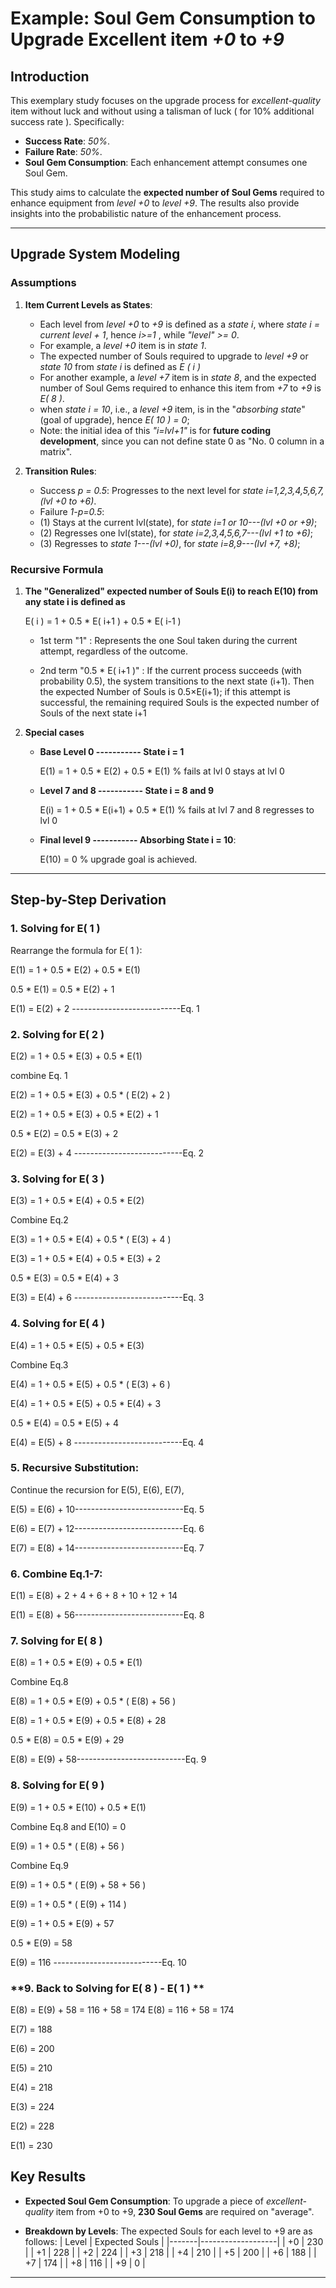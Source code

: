 # Example: Soul Gem Consumption to Upgrade Excellent item *+0* to *+9* 

## Introduction

This exemplary study focuses on the upgrade process for *excellent-quality* item without luck and without using a talisman of luck ( for 10% additional success rate ). Specifically:

- **Success Rate**: *50%*.
- **Failure Rate**: *50%*.
- **Soul Gem Consumption**: Each enhancement attempt consumes one Soul Gem.

This study aims to calculate the **expected number of Soul Gems** required to enhance equipment from *level +0* to *level +9*. The results also provide insights into the probabilistic nature of the enhancement process.

---

## Upgrade System Modeling

### **Assumptions** 
1. **Item Current Levels as States**:
   - Each level from *level +0* to *+9* is defined as a *state i*, where *state i = current level + 1*, hence *i>=1* , while *"level" >= 0*.
   - For example, a *level +0* item is in *state 1*.
   - The expected number of Souls required to upgrade to *level +9* or *state 10* from *state i* is defined as *E ( i )*
   - For another example, a *level +7* item is in *state 8*, and the expected number of Soul Gems required to enhance this item from *+7* to *+9* is *E( 8 )*.
   - when *state i = 10*, i.e., a *level +9* item, is in the "*absorbing state*" (goal of upgrade), hence *E( 10 ) = 0*;
   - Note: the initial idea of this *"i=lvl+1"* is for **future coding development**, since you can not define state 0 as "No. 0 column in a matrix".  
   
2. **Transition Rules**:
   - Success *p = 0.5*: Progresses to the next level for *state i=1,2,3,4,5,6,7,(lvl +0 to +6)*.
   - Failure *1-p=0.5*:
   -    (1) Stays at the current lvl(state), for *state i=1 or 10---(lvl +0 or +9)*;
   -    (2) Regresses one lvl(state), for *state i=2,3,4,5,6,7---(lvl +1 to +6)*;
   -    (3) Regresses to *state 1---(lvl +0)*, for *state i=8,9---(lvl +7, +8)*;

### **Recursive Formula**
1. **The "Generalized" expected number of Souls E(i) to reach E(10) from any state i is defined as**

      E( i ) = 1 + 0.5 * E( i+1 ) + 0.5 * E( i-1 )

   - 1st term "1" : Represents the one Soul taken during the current attempt, regardless of the outcome.

   - 2nd term "0.5 * E( i+1 )" : If the current process succeeds (with probability 0.5), the system transitions to the next state (i+1). Then the expected Number of Souls is 0.5×E(i+1);
   if this attempt is successful, the remaining required Souls is the expected number of Souls of the next state i+1

2. **Special cases**
   - **Base Level 0 ----------- State i = 1**

        E(1) = 1 + 0.5 * E(2) + 0.5 * E(1)      % fails at lvl 0 stays at lvl 0

   - **Level 7 and 8 ----------- State i = 8 and 9**

        E(i) = 1 + 0.5 * E(i+1) + 0.5 * E(1)      % fails at lvl 7 and 8 regresses to lvl 0
  
   - **Final level 9 ----------- Absorbing State i = 10**:
     
        E(10) = 0    % upgrade goal is achieved.
---

## Step-by-Step Derivation

### **1. Solving for E( 1 )**

Rearrange the formula for E( 1 ):

E(1) = 1 + 0.5 * E(2) + 0.5 * E(1) 

0.5 * E(1) = 0.5 * E(2) + 1

E(1) = E(2) + 2 ---------------------------Eq. 1

### **2. Solving for E( 2 )**

E(2) = 1 + 0.5 * E(3) + 0.5 * E(1)

combine Eq. 1

E(2) = 1 + 0.5 * E(3) + 0.5 * ( E(2) + 2 ) 

E(2) = 1 + 0.5 * E(3) + 0.5 * E(2) + 1 

0.5 * E(2) = 0.5 * E(3) + 2

E(2) = E(3) + 4 ---------------------------Eq. 2

### **3. Solving for E( 3 )**

E(3) = 1 + 0.5 * E(4) + 0.5 * E(2)

Combine Eq.2 

E(3) = 1 + 0.5 * E(4) + 0.5 * ( E(3) + 4 ) 

E(3) = 1 + 0.5 * E(4) + 0.5 * E(3) + 2 

0.5 * E(3) = 0.5 * E(4) + 3

E(3) = E(4) + 6 ---------------------------Eq. 3

### **4. Solving for E( 4 )**

E(4) = 1 + 0.5 * E(5) + 0.5 * E(3)

Combine Eq.3 

E(4) = 1 + 0.5 * E(5) + 0.5 * ( E(3) + 6 ) 

E(4) = 1 + 0.5 * E(5) + 0.5 * E(4) + 3 

0.5 * E(4) = 0.5 * E(5) + 4

E(4) = E(5) + 8 ---------------------------Eq. 4

### **5. Recursive Substitution:**

Continue the recursion for E(5), E(6), E(7),

E(5) = E(6) + 10---------------------------Eq. 5

E(6) = E(7) + 12---------------------------Eq. 6

E(7) = E(8) + 14---------------------------Eq. 7

### **6. Combine Eq.1-7:**

E(1) = E(8) + 2 + 4 + 6 + 8 + 10 + 12 + 14

E(1) = E(8) + 56---------------------------Eq. 8

### **7. Solving for E( 8 )**

E(8) = 1 + 0.5 * E(9) + 0.5 * E(1)

Combine Eq.8

E(8) = 1 + 0.5 * E(9) + 0.5 * ( E(8) + 56 ) 

E(8) = 1 + 0.5 * E(9) + 0.5 * E(8) + 28

0.5 * E(8) = 0.5 * E(9) + 29

E(8) = E(9) + 58---------------------------Eq. 9

### **8. Solving for E( 9 )**

E(9) = 1 + 0.5 * E(10) + 0.5 * E(1)

Combine Eq.8 and E(10) = 0

E(9) = 1 + 0.5 * ( E(8) + 56 ) 

Combine Eq.9

E(9) = 1 + 0.5 * ( E(9) + 58 + 56 ) 

E(9) = 1 + 0.5 * ( E(9) + 114 ) 

E(9) = 1 + 0.5 * E(9) + 57

0.5 * E(9) = 58

E(9) = 116      ---------------------------Eq. 10

### **9. Back to Solving for E( 8 ) - E( 1 )  **

E(8) = E(9) + 58 = 116 + 58 = 174
E(8) = 116 + 58 = 174

E(7) = 188

E(6) = 200

E(5) = 210

E(4) = 218

E(3) = 224

E(2) = 228

E(1) = 230



## Key Results

- **Expected Soul Gem Consumption**:
  To upgrade a piece of *excellent-quality* item from +0 to +9, **230 Soul Gems** are required on "average".

- **Breakdown by Levels**:
  The expected Souls for each level to +9 are as follows:
  | Level | Expected Souls    |
  |-------|-------------------|
  | +0    | 230               |
  | +1    | 228               |
  | +2    | 224               |
  | +3    | 218               |
  | +4    | 210               |
  | +5    | 200               |
  | +6    | 188               |
  | +7    | 174               |
  | +8    | 116               |
  | +9    | 0                 |

---

